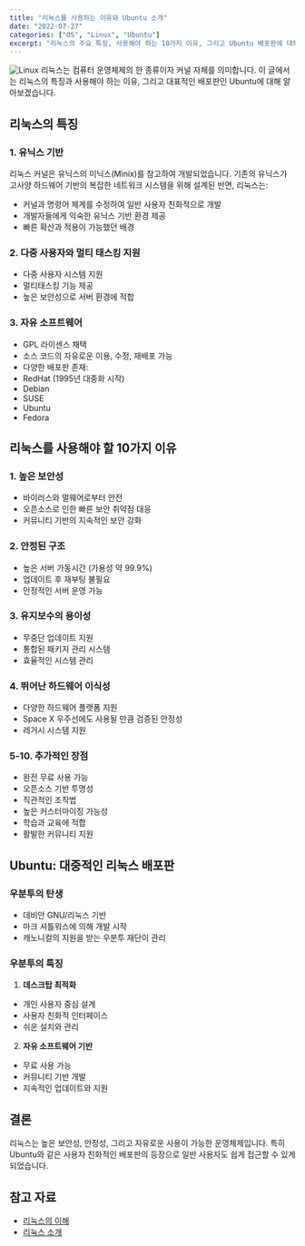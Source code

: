 ```yaml
---
title: "리눅스를 사용하는 이유와 Ubuntu 소개"
date: "2022-07-27"
categories: ["OS", "Linux", "Ubuntu"]
excerpt: "리눅스의 주요 특징, 사용해야 하는 10가지 이유, 그리고 Ubuntu 배포판에 대해 알아봅니다."
---
```


![Linux](/images/linux/linux-logo.png)
리눅스는 컴퓨터 운영체제의 한 종류이자 커널 자체를 의미합니다. 이 글에서는 리눅스의 특징과 사용해야 하는 이유, 그리고 대표적인 배포판인 Ubuntu에 대해 알아보겠습니다.

## 리눅스의 특징

### 1. 유닉스 기반

리눅스 커널은 유닉스의 미닉스(Minix)를 참고하여 개발되었습니다. 기존의 유닉스가 고사양 하드웨어 기반의 복잡한 네트워크 시스템을 위해 설계된 반면, 리눅스는:

- 커널과 명령어 체계를 수정하여 일반 사용자 친화적으로 개발
- 개발자들에게 익숙한 유닉스 기반 환경 제공
- 빠른 확산과 적용이 가능했던 배경

### 2. 다중 사용자와 멀티 태스킹 지원

- 다중 사용자 시스템 지원
- 멀티태스킹 기능 제공
- 높은 보안성으로 서버 환경에 적합

### 3. 자유 소프트웨어

- GPL 라이센스 채택
- 소스 코드의 자유로운 이용, 수정, 재배포 가능
- 다양한 배포판 존재:
 - RedHat (1995년 대중화 시작)
 - Debian
 - SUSE
 - Ubuntu
 - Fedora

## 리눅스를 사용해야 할 10가지 이유

### 1. 높은 보안성
- 바이러스와 멀웨어로부터 안전
- 오픈소스로 인한 빠른 보안 취약점 대응
- 커뮤니티 기반의 지속적인 보안 강화

### 2. 안정된 구조
- 높은 서버 가동시간 (가용성 약 99.9%)
- 업데이트 후 재부팅 불필요
- 안정적인 서버 운영 가능

### 3. 유지보수의 용이성
- 무중단 업데이트 지원
- 통합된 패키지 관리 시스템
- 효율적인 시스템 관리

### 4. 뛰어난 하드웨어 이식성
- 다양한 하드웨어 플랫폼 지원
- Space X 우주선에도 사용될 만큼 검증된 안정성
- 레거시 시스템 지원

### 5-10. 추가적인 장점
- 완전 무료 사용 가능
- 오픈소스 기반 투명성
- 직관적인 조작법
- 높은 커스터마이징 가능성
- 학습과 교육에 적합
- 활발한 커뮤니티 지원

## Ubuntu: 대중적인 리눅스 배포판

### 우분투의 탄생
- 데비안 GNU/리눅스 기반
- 마크 셔틀워스에 의해 개발 시작
- 캐노니컬의 지원을 받는 우분투 재단이 관리

### 우분투의 특징

1. **데스크탑 최적화**
  - 개인 사용자 중심 설계
  - 사용자 친화적 인터페이스
  - 쉬운 설치와 관리

2. **자유 소프트웨어 기반**
  - 무료 사용 가능
  - 커뮤니티 기반 개발
  - 지속적인 업데이트와 지원

## 결론

리눅스는 높은 보안성, 안정성, 그리고 자유로운 사용이 가능한 운영체제입니다. 특히 Ubuntu와 같은 사용자 친화적인 배포판의 등장으로 일반 사용자도 쉽게 접근할 수 있게 되었습니다.

## 참고 자료
- [리눅스의 이해](https://jiyongpark-dev.tistory.com/21)
- [리눅스 소개](https://wonit.tistory.com/277)